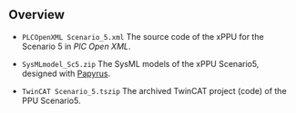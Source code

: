 
## Overview
  
* `PLCOpenXML Scenario_5.xml`
  The source code of the xPPU for the Scenario 5 in *PlC Open XML*.

* `SysMLmodel_Sc5.zip`
  The SysML models of the xPPU Scenario5, designed with [Papyrus](https://eclipse.org/papyrus/).    
    
* `TwinCAT Scenario_5.tszip`   The archived TwinCAT project (code) of the PPU Scenario5.
